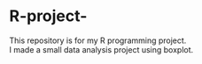 # R-project-
This repository is for my R programming project. 
<br>
I made a small data analysis project using boxplot.